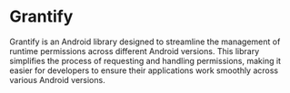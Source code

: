 # Grantify
Grantify is an Android library designed to streamline the management of runtime permissions across different Android versions. This library simplifies the process of requesting and handling permissions, making it easier for developers to ensure their applications work smoothly across various Android versions.
